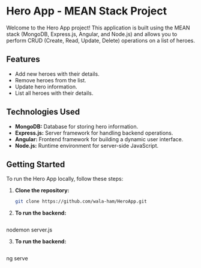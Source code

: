 # Hero App - MEAN Stack Project

Welcome to the Hero App project! This application is built using the MEAN stack (MongoDB, Express.js, Angular, and Node.js) and allows you to perform CRUD (Create, Read, Update, Delete) operations on a list of heroes.

## Features

- Add new heroes with their details.
- Remove heroes from the list.
- Update hero information.
- List all heroes with their details.

## Technologies Used

- **MongoDB:** Database for storing hero information.
- **Express.js:** Server framework for handling backend operations.
- **Angular:** Frontend framework for building a dynamic user interface.
- **Node.js:** Runtime environment for server-side JavaScript.

## Getting Started

To run the Hero App locally, follow these steps:

1. **Clone the repository:**
   ```bash
   git clone https://github.com/wala-ham/HeroApp.git
   

2. **To run the backend:**
   ```bash
  nodemon server.js

3. **To run the backend:**
   ```bash
  ng serve


